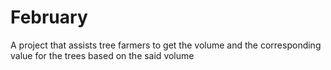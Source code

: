 # February
A project that assists tree farmers to get the volume and the corresponding value for the trees based on the said volume
